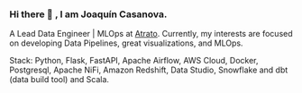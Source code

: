 ### Hi there 👋 , I am Joaquín Casanova.

A Lead Data Engineer | MLOps at [Atrato](https://www.atratopago.com/). Currently, my interests are focused on developing Data Pipelines, great visualizations, and MLOps. 


Stack: Python, Flask, FastAPI, Apache Airflow, AWS Cloud, Docker, Postgresql, Apache NiFi, Amazon Redshift, Data Studio, Snowflake and dbt (data build tool) and Scala.
  

